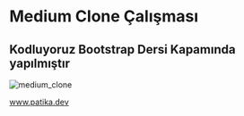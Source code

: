 # Medium Clone Çalışması

## Kodluyoruz Bootstrap Dersi Kapamında yapılmıştır ##

![medium_clone](https://user-images.githubusercontent.com/106387177/173243169-922135d3-0d43-4ba7-8076-e9e1ef259a6e.png)


www.patika.dev